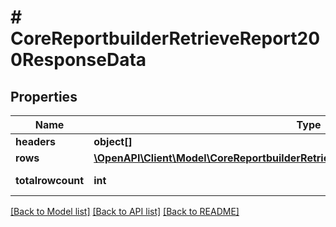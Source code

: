 # # CoreReportbuilderRetrieveReport200ResponseData

## Properties

Name | Type | Description | Notes
------------ | ------------- | ------------- | -------------
**headers** | **object[]** |  |
**rows** | [**\OpenAPI\Client\Model\CoreReportbuilderRetrieveReport200ResponseDataRowsInner[]**](CoreReportbuilderRetrieveReport200ResponseDataRowsInner.md) |  |
**totalrowcount** | **int** | totalrowcount | [default to null]

[[Back to Model list]](../../README.md#models) [[Back to API list]](../../README.md#endpoints) [[Back to README]](../../README.md)
